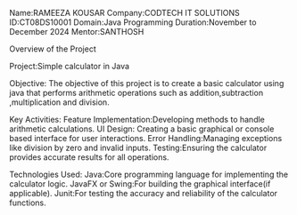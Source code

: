 Name:RAMEEZA KOUSAR
Company:CODTECH IT SOLUTIONS
ID:CT08DS10001
Domain:Java Programming
Duration:November to December 2024
Mentor:SANTHOSH

Overview of the Project

Project:Simple calculator in Java

Objective:
The objective of this project is to create a basic calculator using java that performs arithmetic operations such as addition,subtraction ,multiplication and division.

Key Activities:
Feature Implementation:Developing methods to handle arithmetic calculations.
UI Design: Creating a basic graphical or console based interface for user interactions.
Error Handling:Managing exceptions like division by zero and invalid inputs.
Testing:Ensuring the calculator provides accurate results for all operations.

Technologies Used:
Java:Core programming language for implementing the calculator logic.
JavaFX or Swing:For building the graphical interface(if applicable).
Junit:For testing the accuracy and reliability of the calculator functions.
